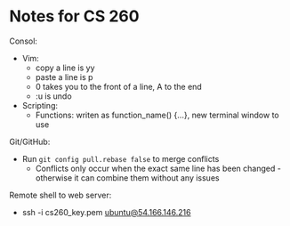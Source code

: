 # Notes for CS 260

Consol:
- Vim:
  - copy a line is yy
  - paste a line is p
  - 0 takes you to the front of a line, A to the end
  - :u is undo
- Scripting:
  - Functions: writen as function_name() {...}, new terminal window to use

Git/GitHub:
- Run `git config pull.rebase false` to merge conflicts
   - Conflicts only occur when the exact same line has been changed - otherwise it can combine them without any issues

Remote shell to web server:
- ssh -i cs260_key.pem ubuntu@54.166.146.216
